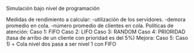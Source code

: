 Simulación bajo nivel de programación

Medidas de rendimiento a calcular:
-utilización de los servidores.
-demora promedio en cola.
-número promedio de clientes en cola.
Políticas de atención:
Caso 1: FIFO
Caso 2: LIFO
Caso 3: RANDOM
Caso 4: PRIORIDAD (tasa de arribo de un cliente con prioridad es del 5%)
Mejora:
Caso 5: Caso 1) + Cola nivel dos pasa a ser nivel 1 con FIFO
